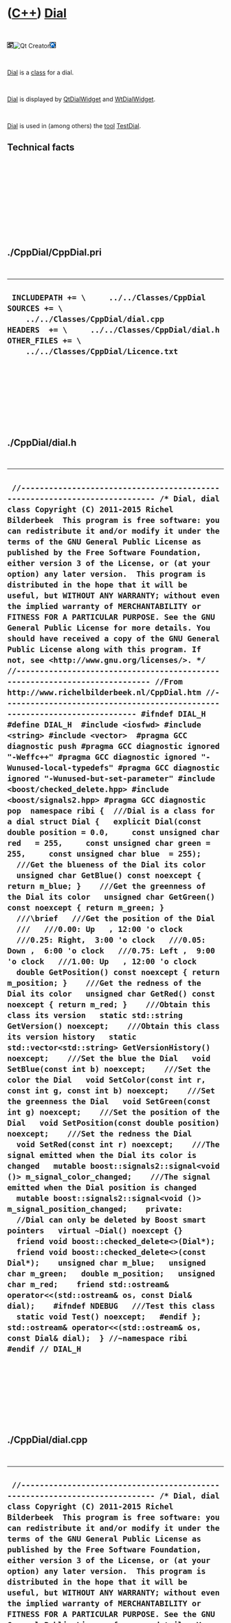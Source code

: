 
 

 

 

 

 

([C++](Cpp.md)) [Dial](CppDial.md)
====================================

 

![STL](PicStl.png)![Qt
Creator](PicQtCreator.png)![Lubuntu](PicLubuntu.png)

 

[Dial](CppDial.md) is a [class](CppClass.md) for a dial.

 

[Dial](CppDial.md) is displayed by [QtDialWidget](CppQtDialWidget.md)
and [WtDialWidget](CppWtDialWidget.md).

 

[Dial](CppDial.md) is used in (among others) the [tool](Tools.md)
[TestDial](ToolTestDial.md).

Technical facts
---------------

 

 

 

 

 

 

./CppDial/CppDial.pri
---------------------

 

  --------------------------------------------------------------------------------------------------------------------------------------------------------------------------------------------------------
  ` INCLUDEPATH += \     ../../Classes/CppDial  SOURCES += \     ../../Classes/CppDial/dial.cpp  HEADERS  += \     ../../Classes/CppDial/dial.h  OTHER_FILES += \     ../../Classes/CppDial/Licence.txt`
  --------------------------------------------------------------------------------------------------------------------------------------------------------------------------------------------------------

 

 

 

 

 

./CppDial/dial.h
----------------

 

  -------------------------------------------------------------------------------------------------------------------------------------------------------------------------------------------------------------------------------------------------------------------------------------------------------------------------------------------------------------------------------------------------------------------------------------------------------------------------------------------------------------------------------------------------------------------------------------------------------------------------------------------------------------------------------------------------------------------------------------------------------------------------------------------------------------------------------------------------------------------------------------------------------------------------------------------------------------------------------------------------------------------------------------------------------------------------------------------------------------------------------------------------------------------------------------------------------------------------------------------------------------------------------------------------------------------------------------------------------------------------------------------------------------------------------------------------------------------------------------------------------------------------------------------------------------------------------------------------------------------------------------------------------------------------------------------------------------------------------------------------------------------------------------------------------------------------------------------------------------------------------------------------------------------------------------------------------------------------------------------------------------------------------------------------------------------------------------------------------------------------------------------------------------------------------------------------------------------------------------------------------------------------------------------------------------------------------------------------------------------------------------------------------------------------------------------------------------------------------------------------------------------------------------------------------------------------------------------------------------------------------------------------------------------------------------------------------------------------------------------------------------------------------------------------------------------------------------------------------------------------------------------------------------------------------------------------------------------------------------------------------------------------------------------------------------------------------------------------------------------------------------------------------------------------------------------------------------------------------------------------------------------------------------------------------------------------------------------------------------------------------------------------------------------------------------------------------------------------------------------------------------------------------------------------------------------------------------------------------------------------------------------------------------
  ` //--------------------------------------------------------------------------- /* Dial, dial class Copyright (C) 2011-2015 Richel Bilderbeek  This program is free software: you can redistribute it and/or modify it under the terms of the GNU General Public License as published by the Free Software Foundation, either version 3 of the License, or (at your option) any later version.  This program is distributed in the hope that it will be useful, but WITHOUT ANY WARRANTY; without even the implied warranty of MERCHANTABILITY or FITNESS FOR A PARTICULAR PURPOSE. See the GNU General Public License for more details. You should have received a copy of the GNU General Public License along with this program. If not, see <http://www.gnu.org/licenses/>. */ //--------------------------------------------------------------------------- //From http://www.richelbilderbeek.nl/CppDial.htm //--------------------------------------------------------------------------- #ifndef DIAL_H #define DIAL_H  #include <iosfwd> #include <string> #include <vector>  #pragma GCC diagnostic push #pragma GCC diagnostic ignored "-Weffc++" #pragma GCC diagnostic ignored "-Wunused-local-typedefs" #pragma GCC diagnostic ignored "-Wunused-but-set-parameter" #include <boost/checked_delete.hpp> #include <boost/signals2.hpp> #pragma GCC diagnostic pop  namespace ribi {  ///Dial is a class for a dial struct Dial {   explicit Dial(const double position = 0.0,     const unsigned char red   = 255,     const unsigned char green = 255,     const unsigned char blue  = 255);    ///Get the blueness of the Dial its color   unsigned char GetBlue() const noexcept { return m_blue; }    ///Get the greenness of the Dial its color   unsigned char GetGreen() const noexcept { return m_green; }    ///\brief   ///Get the position of the Dial   ///   ///0.00: Up   , 12:00 'o clock   ///0.25: Right,  3:00 'o clock   ///0.05: Down ,  6:00 'o clock   ///0.75: Left ,  9:00 'o clock   ///1.00: Up   , 12:00 'o clock   double GetPosition() const noexcept { return m_position; }    ///Get the redness of the Dial its color   unsigned char GetRed() const noexcept { return m_red; }    ///Obtain this class its version   static std::string GetVersion() noexcept;    ///Obtain this class its version history   static std::vector<std::string> GetVersionHistory() noexcept;    ///Set the blue the Dial   void SetBlue(const int b) noexcept;    ///Set the color the Dial   void SetColor(const int r, const int g, const int b) noexcept;    ///Set the greenness the Dial   void SetGreen(const int g) noexcept;    ///Set the position of the Dial   void SetPosition(const double position) noexcept;    ///Set the redness the Dial   void SetRed(const int r) noexcept;    ///The signal emitted when the Dial its color is changed   mutable boost::signals2::signal<void ()> m_signal_color_changed;    ///The signal emitted when the Dial position is changed   mutable boost::signals2::signal<void ()> m_signal_position_changed;    private:   //Dial can only be deleted by Boost smart pointers   virtual ~Dial() noexcept {}   friend void boost::checked_delete<>(Dial*);   friend void boost::checked_delete<>(const Dial*);    unsigned char m_blue;   unsigned char m_green;   double m_position;   unsigned char m_red;    friend std::ostream& operator<<(std::ostream& os, const Dial& dial);    #ifndef NDEBUG   ///Test this class   static void Test() noexcept;   #endif };  std::ostream& operator<<(std::ostream& os, const Dial& dial);  } //~namespace ribi  #endif // DIAL_H`
  -------------------------------------------------------------------------------------------------------------------------------------------------------------------------------------------------------------------------------------------------------------------------------------------------------------------------------------------------------------------------------------------------------------------------------------------------------------------------------------------------------------------------------------------------------------------------------------------------------------------------------------------------------------------------------------------------------------------------------------------------------------------------------------------------------------------------------------------------------------------------------------------------------------------------------------------------------------------------------------------------------------------------------------------------------------------------------------------------------------------------------------------------------------------------------------------------------------------------------------------------------------------------------------------------------------------------------------------------------------------------------------------------------------------------------------------------------------------------------------------------------------------------------------------------------------------------------------------------------------------------------------------------------------------------------------------------------------------------------------------------------------------------------------------------------------------------------------------------------------------------------------------------------------------------------------------------------------------------------------------------------------------------------------------------------------------------------------------------------------------------------------------------------------------------------------------------------------------------------------------------------------------------------------------------------------------------------------------------------------------------------------------------------------------------------------------------------------------------------------------------------------------------------------------------------------------------------------------------------------------------------------------------------------------------------------------------------------------------------------------------------------------------------------------------------------------------------------------------------------------------------------------------------------------------------------------------------------------------------------------------------------------------------------------------------------------------------------------------------------------------------------------------------------------------------------------------------------------------------------------------------------------------------------------------------------------------------------------------------------------------------------------------------------------------------------------------------------------------------------------------------------------------------------------------------------------------------------------------------------------------------------------------------------

 

 

 

 

 

./CppDial/dial.cpp
------------------

 

  --------------------------------------------------------------------------------------------------------------------------------------------------------------------------------------------------------------------------------------------------------------------------------------------------------------------------------------------------------------------------------------------------------------------------------------------------------------------------------------------------------------------------------------------------------------------------------------------------------------------------------------------------------------------------------------------------------------------------------------------------------------------------------------------------------------------------------------------------------------------------------------------------------------------------------------------------------------------------------------------------------------------------------------------------------------------------------------------------------------------------------------------------------------------------------------------------------------------------------------------------------------------------------------------------------------------------------------------------------------------------------------------------------------------------------------------------------------------------------------------------------------------------------------------------------------------------------------------------------------------------------------------------------------------------------------------------------------------------------------------------------------------------------------------------------------------------------------------------------------------------------------------------------------------------------------------------------------------------------------------------------------------------------------------------------------------------------------------------------------------------------------------------------------------------------------------------------------------------------------------------------------------------------------------------------------------------------------------------------------------------------------------------------------------------------------------------------------------------------------------------------------------------------------------------------------------------------------------------------------------------------------------------------------------------------------------------------------------------------------------------------------------------------------------------------------------------------------------------------------------------------------------------------------------------------------------------------------------------------------------------------------------------------------------------------------------------------------------------------------------------------------------------------------------------------------------------------------------------------------------------------------------------------------------------------------------------------------------------------------------------------------------------------------------------------------------------------------------------------------------------------------------------------------------------------------------------------------------------------------------------------------------------------------------------------------------------------------------------------------------------------------------------------------------------------------------------------------------------------------------------------------------------------------------------------------------------------------------------------------------------------------------------------------------------------------------------------------------------------------------------------
  ` //--------------------------------------------------------------------------- /* Dial, dial class Copyright (C) 2011-2015 Richel Bilderbeek  This program is free software: you can redistribute it and/or modify it under the terms of the GNU General Public License as published by the Free Software Foundation, either version 3 of the License, or (at your option) any later version.  This program is distributed in the hope that it will be useful, but WITHOUT ANY WARRANTY; without even the implied warranty of MERCHANTABILITY or FITNESS FOR A PARTICULAR PURPOSE. See the GNU General Public License for more details. You should have received a copy of the GNU General Public License along with this program. If not, see <http://www.gnu.org/licenses/>. */ //--------------------------------------------------------------------------- //From http://www.richelbilderbeek.nl/CppDial.htm //--------------------------------------------------------------------------- #pragma GCC diagnostic push #pragma GCC diagnostic ignored "-Weffc++" #pragma GCC diagnostic ignored "-Wunused-local-typedefs" #pragma GCC diagnostic ignored "-Wunused-but-set-parameter" #include "dial.h"  #include <cassert> #include <boost/lexical_cast.hpp> #include <boost/math/constants/constants.hpp> #include <boost/numeric/conversion/cast.hpp>  #include "geometry.h" #include "testtimer.h" #include "trace.h"  #pragma GCC diagnostic pop  ribi::Dial::Dial(   const double position,   const unsigned char red,   const unsigned char green,   const unsigned char blue)   :     m_signal_color_changed{},     m_signal_position_changed{},     m_blue{blue},     m_green{green},     m_position{position},     m_red{red} {   #ifndef NDEBUG   Test();   #endif   assert(m_position >= 0.0);   assert(m_position <= 1.0); }  std::string ribi::Dial::GetVersion() noexcept {   return "3.3"; }  std::vector<std::string> ribi::Dial::GetVersionHistory() noexcept {   return {     "2011-04-11: Version 1.0: initial version",     "2011-06-03: Version 2.0: moved widget logic to DialWidget class",     "2011-08-07: Version 3.0: conformized architure for MysteryMachine",     "2011-08-20: Version 3.1: added operator<<",     "2011-08-31: Version 3.2: allow changing the dial its color",     "2013-04-30: Version 3.3: added testing, fixed bug in GetAngle"   }; }  void ribi::Dial::SetBlue(const int b) noexcept {   assert(b >=   0);   assert(b  < 256);    if (m_blue != boost::numeric_cast<unsigned char>(b))   {     m_blue = boost::numeric_cast<unsigned char>(b);     m_signal_color_changed();   } }  void ribi::Dial::SetColor(const int r,const int g,const int b) noexcept {   SetRed(r);   SetGreen(g);   SetBlue(b); }  void ribi::Dial::SetGreen(const int g) noexcept {   assert(g >=   0);   assert(g  < 256);    if (m_green != boost::numeric_cast<unsigned char>(g))   {     m_green = boost::numeric_cast<unsigned char>(g);     m_signal_color_changed();   } }  void ribi::Dial::SetRed(const int r) noexcept {   assert(r >=   0);   assert(r  < 256);    if (m_red != boost::numeric_cast<unsigned char>(r))   {     m_red = boost::numeric_cast<unsigned char>(r);     m_signal_color_changed();   } }  void ribi::Dial::SetPosition(const double position) noexcept {   assert(position >= 0.0);   assert(position <= 1.0);   if (m_position != position)   {     m_position = position;     m_signal_position_changed();   } }  #ifndef NDEBUG void ribi::Dial::Test() noexcept {   {     static bool is_tested{false};     if (is_tested) return;     is_tested = true;   }   const TestTimer test_timer(__func__,__FILE__,1.0); } #endif  std::ostream& ribi::operator<<(std::ostream& os, const Dial& dial) {   os     << "<Dial>"     << "<blue>"     <<   static_cast<int>(dial.m_blue)     << "</blue>"     << "<green>"     <<   static_cast<int>(dial.m_green)     << "</green>"     << "<position>"     <<   dial.m_position     << "</position>"     << "<red>"     <<   static_cast<int>(dial.m_red)     << "</red>"     << "</Dial>";   return os; }`
  --------------------------------------------------------------------------------------------------------------------------------------------------------------------------------------------------------------------------------------------------------------------------------------------------------------------------------------------------------------------------------------------------------------------------------------------------------------------------------------------------------------------------------------------------------------------------------------------------------------------------------------------------------------------------------------------------------------------------------------------------------------------------------------------------------------------------------------------------------------------------------------------------------------------------------------------------------------------------------------------------------------------------------------------------------------------------------------------------------------------------------------------------------------------------------------------------------------------------------------------------------------------------------------------------------------------------------------------------------------------------------------------------------------------------------------------------------------------------------------------------------------------------------------------------------------------------------------------------------------------------------------------------------------------------------------------------------------------------------------------------------------------------------------------------------------------------------------------------------------------------------------------------------------------------------------------------------------------------------------------------------------------------------------------------------------------------------------------------------------------------------------------------------------------------------------------------------------------------------------------------------------------------------------------------------------------------------------------------------------------------------------------------------------------------------------------------------------------------------------------------------------------------------------------------------------------------------------------------------------------------------------------------------------------------------------------------------------------------------------------------------------------------------------------------------------------------------------------------------------------------------------------------------------------------------------------------------------------------------------------------------------------------------------------------------------------------------------------------------------------------------------------------------------------------------------------------------------------------------------------------------------------------------------------------------------------------------------------------------------------------------------------------------------------------------------------------------------------------------------------------------------------------------------------------------------------------------------------------------------------------------------------------------------------------------------------------------------------------------------------------------------------------------------------------------------------------------------------------------------------------------------------------------------------------------------------------------------------------------------------------------------------------------------------------------------------------------------------------------------------------------

 

 

 

 

 

 

This page has been created by the [tool](Tools.md)
[CodeToHtml](ToolCodeToHtml.md)
